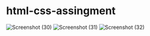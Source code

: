 # html-css-assingment
![Screenshot (30)](https://user-images.githubusercontent.com/57242952/199442987-c402dd9c-7ce4-49ae-82ea-a532075412a0.png)
![Screenshot (31)](https://user-images.githubusercontent.com/57242952/199449602-c9d327e2-d0b5-4110-9d8f-2535229225d1.png)
![Screenshot (32)](https://user-images.githubusercontent.com/57242952/199449621-881a87df-72e9-4c01-a0cf-cd8ba8c04891.png)
